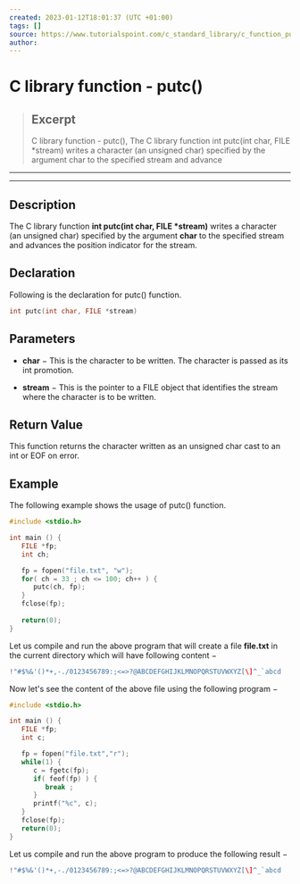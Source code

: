 ```yaml
---
created: 2023-01-12T18:01:37 (UTC +01:00)
tags: []
source: https://www.tutorialspoint.com/c_standard_library/c_function_putc.htm
author: 
---
```


# C library function - putc()

> ## Excerpt
> C library function - putc(),  The C library function int putc(int char, FILE *stream) writes a character (an unsigned char) specified by the argument char to the specified stream and advance

---
---

  

## Description

The C library function **int putc(int char, FILE \*stream)** writes a character (an unsigned char) specified by the argument **char** to the specified stream and advances the position indicator for the stream.

## Declaration

Following is the declaration for putc() function.

```c
int putc(int char, FILE *stream)
```

## Parameters

-   **char** − This is the character to be written. The character is passed as its int promotion.
    
-   **stream** − This is the pointer to a FILE object that identifies the stream where the character is to be written.
    

## Return Value

This function returns the character written as an unsigned char cast to an int or EOF on error.

## Example

The following example shows the usage of putc() function.

```c
#include <stdio.h>

int main () {
   FILE *fp;
   int ch;

   fp = fopen("file.txt", "w");
   for( ch = 33 ; ch <= 100; ch++ ) {
      putc(ch, fp);
   }
   fclose(fp);
   
   return(0);
}
```

Let us compile and run the above program that will create a file **file.txt** in the current directory which will have following content −

```c
!"#$%&'()*+,-./0123456789:;<=>?@ABCDEFGHIJKLMNOPQRSTUVWXYZ[\]^_`abcd

```

Now let's see the content of the above file using the following program −

```c
#include <stdio.h>

int main () {
   FILE *fp;
   int c;

   fp = fopen("file.txt","r");
   while(1) {
      c = fgetc(fp);
      if( feof(fp) ) {
         break ;
      }
      printf("%c", c);
   }
   fclose(fp);
   return(0);
}
```

Let us compile and run the above program to produce the following result −

```c
!"#$%&'()*+,-./0123456789:;<=>?@ABCDEFGHIJKLMNOPQRSTUVWXYZ[\]^_`abcd

```


